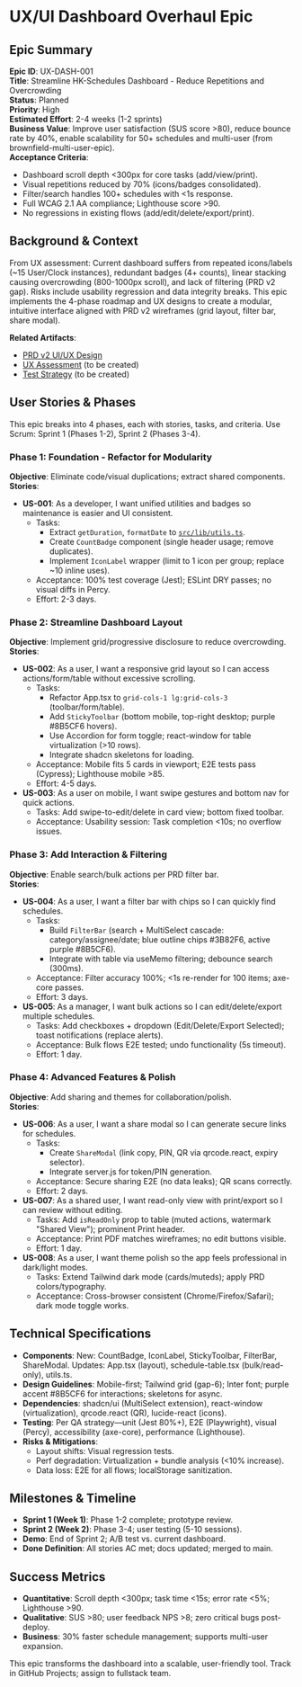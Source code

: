 # UX/UI Dashboard Overhaul Epic

## Epic Summary
**Epic ID**: UX-DASH-001  
**Title**: Streamline HK-Schedules Dashboard - Reduce Repetitions and Overcrowding  
**Status**: Planned  
**Priority**: High  
**Estimated Effort**: 2-4 weeks (1-2 sprints)  
**Business Value**: Improve user satisfaction (SUS score >80), reduce bounce rate by 40%, enable scalability for 50+ schedules and multi-user (from brownfield-multi-user-epic).  
**Acceptance Criteria**:
- Dashboard scroll depth <300px for core tasks (add/view/print).
- Visual repetitions reduced by 70% (icons/badges consolidated).
- Filter/search handles 100+ schedules with <1s response.
- Full WCAG 2.1 AA compliance; Lighthouse score >90.
- No regressions in existing flows (add/edit/delete/export/print).

## Background & Context
From UX assessment: Current dashboard suffers from repeated icons/labels (~15 User/Clock instances), redundant badges (4+ counts), linear stacking causing overcrowding (800-1000px scroll), and lack of filtering (PRD v2 gap). Risks include usability regression and data integrity breaks. This epic implements the 4-phase roadmap and UX designs to create a modular, intuitive interface aligned with PRD v2 wireframes (grid layout, filter bar, share modal).

**Related Artifacts**:
- [PRD v2 UI/UX Design](docs/PRD/v2/ui-ux-design.md)
- [UX Assessment](docs/ux-assessment.md) (to be created)
- [Test Strategy](docs/test-strategy.md) (to be created)

## User Stories & Phases
This epic breaks into 4 phases, each with stories, tasks, and criteria. Use Scrum: Sprint 1 (Phases 1-2), Sprint 2 (Phases 3-4).

### Phase 1: Foundation - Refactor for Modularity
**Objective**: Eliminate code/visual duplications; extract shared components.  
**Stories**:
- **US-001**: As a developer, I want unified utilities and badges so maintenance is easier and UI consistent.
  - Tasks:
    - Extract `getDuration`, `formatDate` to [`src/lib/utils.ts`](src/lib/utils.ts).
    - Create `CountBadge` component (single header usage; remove duplicates).
    - Implement `IconLabel` wrapper (limit to 1 icon per group; replace ~10 inline uses).
  - Acceptance: 100% test coverage (Jest); ESLint DRY passes; no visual diffs in Percy.
  - Effort: 2-3 days.

### Phase 2: Streamline Dashboard Layout
**Objective**: Implement grid/progressive disclosure to reduce overcrowding.  
**Stories**:
- **US-002**: As a user, I want a responsive grid layout so I can access actions/form/table without excessive scrolling.
  - Tasks:
    - Refactor App.tsx to `grid-cols-1 lg:grid-cols-3` (toolbar/form/table).
    - Add `StickyToolbar` (bottom mobile, top-right desktop; purple #8B5CF6 hovers).
    - Use Accordion for form toggle; react-window for table virtualization (>10 rows).
    - Integrate shadcn skeletons for loading.
  - Acceptance: Mobile fits 5 cards in viewport; E2E tests pass (Cypress); Lighthouse mobile >85.
  - Effort: 4-5 days.
- **US-003**: As a user on mobile, I want swipe gestures and bottom nav for quick actions.
  - Tasks: Add swipe-to-edit/delete in card view; bottom fixed toolbar.
  - Acceptance: Usability session: Task completion <10s; no overflow issues.

### Phase 3: Add Interaction & Filtering
**Objective**: Enable search/bulk actions per PRD filter bar.  
**Stories**:
- **US-004**: As a user, I want a filter bar with chips so I can quickly find schedules.
  - Tasks:
    - Build `FilterBar` (search + MultiSelect cascade: category/assignee/date; blue outline chips #3B82F6, active purple #8B5CF6).
    - Integrate with table via useMemo filtering; debounce search (300ms).
  - Acceptance: Filter accuracy 100%; <1s re-render for 100 items; axe-core passes.
  - Effort: 3 days.
- **US-005**: As a manager, I want bulk actions so I can edit/delete/export multiple schedules.
  - Tasks: Add checkboxes + dropdown (Edit/Delete/Export Selected); toast notifications (replace alerts).
  - Acceptance: Bulk flows E2E tested; undo functionality (5s timeout).
  - Effort: 1 day.

### Phase 4: Advanced Features & Polish
**Objective**: Add sharing and themes for collaboration/polish.  
**Stories**:
- **US-006**: As a user, I want a share modal so I can generate secure links for schedules.
  - Tasks:
    - Create `ShareModal` (link copy, PIN, QR via qrcode.react, expiry selector).
    - Integrate server.js for token/PIN generation.
  - Acceptance: Secure sharing E2E (no data leaks); QR scans correctly.
  - Effort: 2 days.
- **US-007**: As a shared user, I want read-only view with print/export so I can review without editing.
  - Tasks: Add `isReadOnly` prop to table (muted actions, watermark "Shared View"); prominent Print header.
  - Acceptance: Print PDF matches wireframes; no edit buttons visible.
  - Effort: 1 day.
- **US-008**: As a user, I want theme polish so the app feels professional in dark/light modes.
  - Tasks: Extend Tailwind dark mode (cards/muteds); apply PRD colors/typography.
  - Acceptance: Cross-browser consistent (Chrome/Firefox/Safari); dark mode toggle works.

## Technical Specifications
- **Components**: New: CountBadge, IconLabel, StickyToolbar, FilterBar, ShareModal. Updates: App.tsx (layout), schedule-table.tsx (bulk/read-only), utils.ts.
- **Design Guidelines**: Mobile-first; Tailwind grid (gap-6); Inter font; purple accent #8B5CF6 for interactions; skeletons for async.
- **Dependencies**: shadcn/ui (MultiSelect extension), react-window (virtualization), qrcode.react (QR), lucide-react (icons).
- **Testing**: Per QA strategy—unit (Jest 80%+), E2E (Playwright), visual (Percy), accessibility (axe-core), performance (Lighthouse).
- **Risks & Mitigations**:
  - Layout shifts: Visual regression tests.
  - Perf degradation: Virtualization + bundle analysis (<10% increase).
  - Data loss: E2E for all flows; localStorage sanitization.

## Milestones & Timeline
- **Sprint 1 (Week 1)**: Phase 1-2 complete; prototype review.
- **Sprint 2 (Week 2)**: Phase 3-4; user testing (5-10 sessions).
- **Demo**: End of Sprint 2; A/B test vs. current dashboard.
- **Done Definition**: All stories AC met; docs updated; merged to main.

## Success Metrics
- **Quantitative**: Scroll depth <300px; task time <15s; error rate <5%; Lighthouse >90.
- **Qualitative**: SUS >80; user feedback NPS >8; zero critical bugs post-deploy.
- **Business**: 30% faster schedule management; supports multi-user expansion.

This epic transforms the dashboard into a scalable, user-friendly tool. Track in GitHub Projects; assign to fullstack team.
